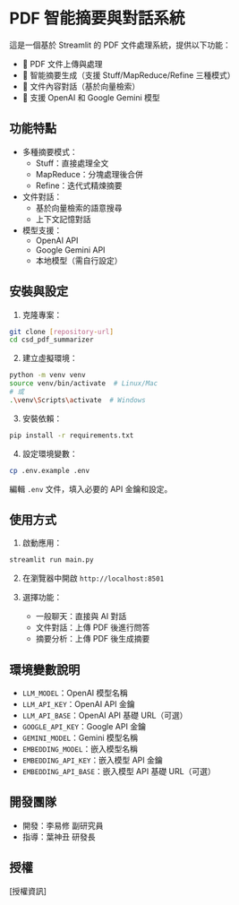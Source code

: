 # PDF 智能摘要與對話系統

這是一個基於 Streamlit 的 PDF 文件處理系統，提供以下功能：
- 📄 PDF 文件上傳與處理
- 🧠 智能摘要生成（支援 Stuff/MapReduce/Refine 三種模式）
- 💬 文件內容對話（基於向量檢索）
- 🤖 支援 OpenAI 和 Google Gemini 模型

## 功能特點

- 多種摘要模式：
  - Stuff：直接處理全文
  - MapReduce：分塊處理後合併
  - Refine：迭代式精煉摘要
- 文件對話：
  - 基於向量檢索的語意搜尋
  - 上下文記憶對話
- 模型支援：
  - OpenAI API
  - Google Gemini API
  - 本地模型（需自行設定）

## 安裝與設定

1. 克隆專案：
```bash
git clone [repository-url]
cd csd_pdf_summarizer
```

2. 建立虛擬環境：
```bash
python -m venv venv
source venv/bin/activate  # Linux/Mac
# 或
.\venv\Scripts\activate  # Windows
```

3. 安裝依賴：
```bash
pip install -r requirements.txt
```

4. 設定環境變數：
```bash
cp .env.example .env
```
編輯 `.env` 文件，填入必要的 API 金鑰和設定。

## 使用方式

1. 啟動應用：
```bash
streamlit run main.py
```

2. 在瀏覽器中開啟 `http://localhost:8501`

3. 選擇功能：
   - 一般聊天：直接與 AI 對話
   - 文件對話：上傳 PDF 後進行問答
   - 摘要分析：上傳 PDF 後生成摘要

## 環境變數說明

- `LLM_MODEL`：OpenAI 模型名稱
- `LLM_API_KEY`：OpenAI API 金鑰
- `LLM_API_BASE`：OpenAI API 基礎 URL（可選）
- `GOOGLE_API_KEY`：Google API 金鑰
- `GEMINI_MODEL`：Gemini 模型名稱
- `EMBEDDING_MODEL`：嵌入模型名稱
- `EMBEDDING_API_KEY`：嵌入模型 API 金鑰
- `EMBEDDING_API_BASE`：嵌入模型 API 基礎 URL（可選）

## 開發團隊

- 開發：李易修 副研究員
- 指導：葉神丑 研發長

## 授權

[授權資訊] 